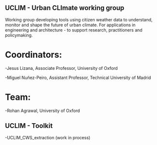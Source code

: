 ## UCLIM - Urban CLImate working group
Working group developing tools using citizen weather data to understand, monitor and shape the future of urban climate.
For applications in engineering and architecture - to support research, practitioners and policymaking.

# Coordinators: 
-Jesus Lizana, Associate Professor, University of Oxford

-Miguel Nuñez-Peiro, Assistant Professor, Technical University of Madrid


# Team: 
-Rohan Agrawal, University of Oxford

## UCLIM - Toolkit
-UCLIM_CWS_extraction (work in process)



<!--

**Here are some ideas to get you started:**

🙋‍♀️ A short introduction - what is your organization all about?
🌈 Contribution guidelines - how can the community get involved?
👩‍💻 Useful resources - where can the community find your docs? Is there anything else the community should know?
🍿 Fun facts - what does your team eat for breakfast?
🧙 Remember, you can do mighty things with the power of [Markdown](https://docs.github.com/github/writing-on-github/getting-started-with-writing-and-formatting-on-github/basic-writing-and-formatting-syntax)
-->

